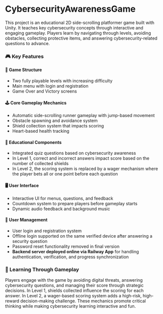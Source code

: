 # CybersecurityAwarenessGame

<p>
  This project is an educational 2D side-scrolling platformer game built with Unity. It teaches key cybersecurity concepts through interactive and engaging gameplay. Players learn by navigating through levels, avoiding obstacles, collecting protective items, and answering cybersecurity-related questions to advance.
</p>

<h3>🎮 Key Features</h3>

<h4>🧩 Game Structure</h4>
<ul>
  <li>Two fully playable levels with increasing difficulty</li>
  <li>Main menu with login and registration</li>
  <li>Game Over and Victory screens</li>
</ul>

<h4>🕹️ Core Gameplay Mechanics</h4>
<ul>
  <li>Automatic side-scrolling runner gameplay with jump-based movement</li>
  <li>Obstacle spawning and avoidance system</li>
  <li>Shield collection system that impacts scoring</li>
  <li>Heart-based health tracking</li>
</ul>

<h4>🧠 Educational Components</h4>
<ul>
  <li>Integrated quiz questions based on cybersecurity awareness</li>
  <li>In Level 1, correct and incorrect answers impact score based on the number of collected shields</li>
  <li>In Level 2, the scoring system is replaced by a wager mechanism where the player bets all or one point before each question</li>
</ul>

<h4>🖥️ User Interface</h4>
<ul>
  <li>Interactive UI for menus, questions, and feedback</li>
  <li>Countdown system to prepare players before gameplay starts</li>
  <li>Dynamic audio feedback and background music</li>
</ul>

<h4>👤 User Management</h4>
<ul>
  <li>User login and registration system</li>
  <li>Offline login supported on the same verified device after answering a security question</li>
  <li>Password reset functionality removed in final version</li>
  <li><strong>Backend server deployed online via Railway App</strong> for handling authentication, verification, and progress synchronization</li>
</ul>

<h3>🧠 Learning Through Gameplay</h3>
<p>
  Players engage with the game by avoiding digital threats, answering cybersecurity questions, and managing their score through strategic decisions. In Level 1, shields collected influence the scoring for each answer. In Level 2, a wager-based scoring system adds a high-risk, high-reward decision-making challenge. These mechanics promote critical thinking while making cybersecurity learning interactive and fun.
</p>

